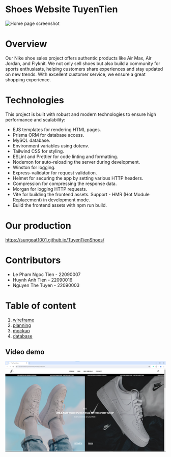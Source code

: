 # Shoes Website TuyenTien
![Home page screenshot](./WebOverview.png)

# Overview
Our Nike shoe sales project offers authentic products like Air Max, Air Jordan, and Flyknit. We not only sell shoes but also build a community for sports enthusiasts, helping customers share experiences and stay updated on new trends. With excellent customer service, we ensure a great shopping experience.

# Technologies
This project is built with robust and modern technologies to ensure high performance and scalability:
- EJS templates for rendering HTML pages.
- Prisma ORM for database access.
- MySQL database.
- Environment variables using dotenv.
- Tailwind CSS for styling.
- ESLint and Prettier for code linting and formatting.
- Nodemon for auto-reloading the server during development.
- Winston for logging.
- Express-validator for request validation.
- Helmet for securing the app by setting various HTTP headers.
- Compression for compressing the response data.
- Morgan for logging HTTP requests.
- Vite for building the frontend assets. Support - HMR (Hot Module Replacement) in development mode.
- Build the frontend assets with npm run build.

# Our production
https://sungoat1001.github.io/TuyenTienShoes/

# Contributors

- Le Pham Ngoc Tien - 22090007
- Huynh Anh Tien - 22090016
- Nguyen The Tuyen - 22090003

# Table of content

1. [wireframe](./wireframe/README.md)
2. [planning](./planning/README.md)
3. [mockup](./mockup/)
4. [database](./database/)

## Video demo
[![Watch the video](TienTuyenShoes.png)](TienTuyenShoes%20-%20Google%20Chrome%20-%201%20July%202024.mp4)